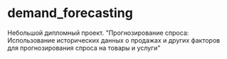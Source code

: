 # demand_forecasting
Небольшой дипломный проект.
"Прогнозирование спроса: Использование исторических данных о
продажах и других факторов для прогнозирования спроса на товары и
услуги"
